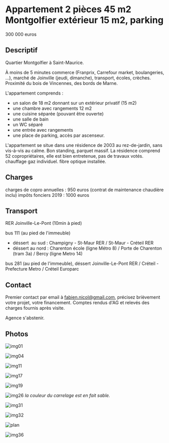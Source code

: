 # Appartement 2 pièces 45 m2 Montgolfier extérieur 15 m2, parking

300 000 euros

## Descriptif

Quartier Montgolfier à Saint-Maurice.

À moins de 5 minutes commerce (Franprix, Carrefour market, boulangeries, ...), marché de Joinville (jeudi, dimanche), transport, écoles, crèches.
Proximité du bois de Vincennes, des bords de Marne.

L'appartement comprends :
- un salon de 18 m2 donnant sur un extérieur privatif (15 m2)
- une chambre avec rangements 12 m2
- une cuisine séparée (pouvant être ouverte)
- une salle de bain
- un WC séparé
- une entrée avec rangements
- une place de parking, accès par ascenseur.

L'appartement se situe dans une résidence de 2003 au rez-de-jardin, sans vis-à-vis au calme. Bon standing, parquet massif. La résidence comprend 52 copropriétaires, elle est bien entretenue, pas de travaux votés.
chauffage gaz individuel. fibre optique installée.

## Charges

charges de copro annuelles : 950 euros (contrat de maintenance chaudière inclu)
impôts fonciers 2019 : 1000 euros

## Transport

RER Joinville-Le-Pont (10min à pied)

bus 111 (au pied de l'immeuble)   
 * déssert  au sud : Champigny - St-Maur RER / St-Maur - Créteil RER   
 * déssert au nord : Charenton école (ligne Métro 8) / Porte de Charenton (tram 3a) / Bercy (ligne Metro 14)
 
bus 281 (au pied de l'immeuble), déssert Joinville-Le-Pont RER / Créteil - Prefecture Metro / Créteil Europarc

## Contact

Premier contact par email à fabien.nicol@gmail.com, précisez brièvement votre projet, votre financement.
Comptes rendus d'AG et relevés des charges fournis après visite.

Agence s'abstenir.

## Photos

![img01](images/appartement_01_small.jpg "sejour_1")

![img04](images/appartement_04_small.jpg "sejour_2")

![img11](images/appartement_11_small.jpg "sejour_3")

![img17](images/appartement_17_small.jpg "chambre_1")

![img19](images/appartement_19_small.jpg "chambre_2")

![img26](images/appartement_26_small.jpg "sdb, la couleur du carrelage est sable")
*la couleur du carrelage est en fait sable.*

![img31](images/appartement_31_small.jpg "distribution")

![img32](images/appartement_32_small.jpg "exterieur")

![plan](images/plan.JPG "plan appart")

![img36](images/appartement_36_small.jpg "rue")
